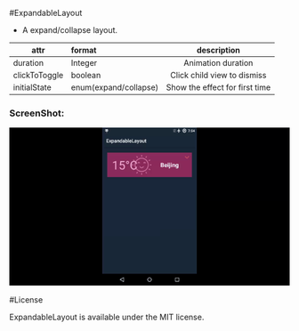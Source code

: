 #ExpandableLayout

* A expand/collapse layout.


|attr|format|description|
|---|:---|:---:|
|duration|Integer|Animation duration|
|clickToToggle|boolean|Click child view to dismiss|
|initialState|enum(expand/collapse)|Show the effect for first time|





### ScreenShot:

![](https://github.com/andyxialm/ExpandableLayout/blob/master/art/screenshot.gif?raw=true)



#License
<p>ExpandableLayout is available under the MIT license.</p>

